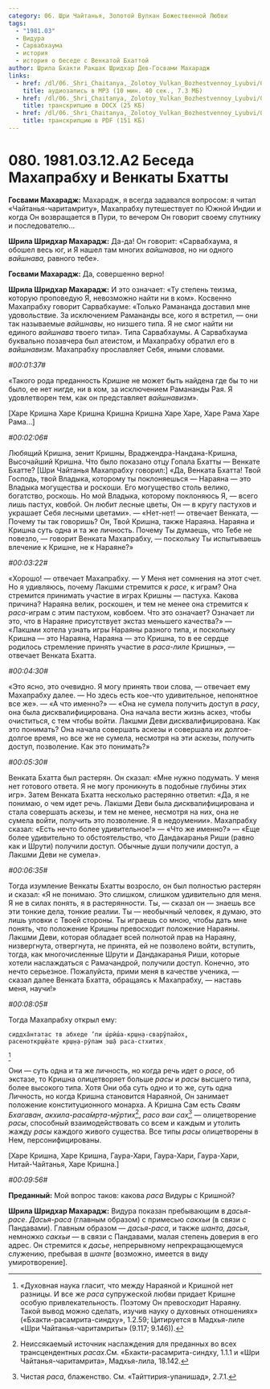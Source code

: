 ```yaml
---
category: 06. Шри Чайтанья, Золотой Вулкан Божественной Любви
tags:
  - "1981.03"
  - Видура
  - Сарвабхаума
  - история
  - история о беседе с Венкатой Бхаттой
author: Шрила Бхакти Ракшак Шридхар Дев-Госвами Махарадж
links:
  - href: /dl/06._Shri_Chaitanya,_Zolotoy_Vulkan_Bozhestvennoy_Lyubvi/080_1981.03.12.A2_SridharMj_Beseda_Mahaprabhu_i_Venkaty_Bhatty.mp3
    title: аудиозапись в MP3 (10 мин. 40 сек., 7.3 МБ)
  - href: /dl/06._Shri_Chaitanya,_Zolotoy_Vulkan_Bozhestvennoy_Lyubvi/080_1981.03.12.A2_SridharMj_Beseda_Mahaprabhu_i_Venkaty_Bhatty.docx
    title: транскрипцию в DOCX (25 КБ)
  - href: /dl/06._Shri_Chaitanya,_Zolotoy_Vulkan_Bozhestvennoy_Lyubvi/080_1981.03.12.A2_SridharMj_Beseda_Mahaprabhu_i_Venkaty_Bhatty.pdf
    title: транскрипцию в PDF (151 КБ)
---
```


# 080. 1981.03.12.A2 Беседа Махапрабху и Венкаты Бхатты

**Госвами Махарадж:** Махарадж, я всегда задавался вопросом: я читал «Чайтанья-чаритамриту», Махапрабху путешествует по Южной Индии и когда Он возвращается в Пури, то вечером Он говорит своему спутнику и последователю…

**Шрила Шридхар Махарадж:** Да-да! Он говорит: «Сарвабхаума, я обошел весь юг, и Я нашел там многих *вайшнавов*, но ни одного *вайшнава,* равного тебе».

**Госвами Махарадж:** Да, совершенно верно!

**Шрила Шридхар Махарадж:** И это означает: «Ту степень теизма, которую проповедую Я, невозможно найти ни в ком». Косвенно Махапрабху говорит Сарвабхауме: «Только Рамананда доставил мне удовольствие. За исключением Рамананды все, кого я встретил, — они так называемые *вайшнавы*, но низшего типа. Я не смог найти ни единого *вайшнава* твоего типа». Типа Сарвабхаумы. А Сарвабхаума буквально позавчера был атеистом, и Махапрабху обратил его в *вайшнавизм.* Махапрабху прославляет Себя, иными словами.

*#00:01:37#*

«Такого рода преданность Кришне не может быть найдена где бы то ни было, ее нет нигде, ни в ком, за исключением Рамананды Рая. Я удовлетворен тем, как он представляет *вайшнавизм*».

[Харе Кришна Харе Кришна Кришна Кришна Харе Харе, Харе Рама Харе Рама…]

*#00:02:06#*

Любящий Кришна, зенит Кришны, Враджендра-Нандана-Кришна, Высочайший Кришна. Что было показано отцу Гопала Бхатты — Венкате Бхатте? [Шри Чайтанья Махапрабху говорил:] «Да, Венката Бхатта! Твой Господь, твой Владыка, которому ты поклоняешься — Нараяна — это Владыка могущества и роскоши. Его могущество столь велико, богатство, роскошь. Но мой Владыка, которому поклоняюсь Я, — всего лишь пастух, ковбой. Он любит лесные цветы, Он — в кругу пастухов и украшает Себя лесными цветами». — «Нет-нет! — отвечает Венката, — Почему ты так говоришь? Он, Твой Кришна, также Нараяна. Нараяна и Кришна суть одна и та же личность. Почему Ты думаешь, что Тебе не повезло, — говорит Венката Махапрабху, — поскольку Ты испытываешь влечение к Кришне, не к Нараяне?»

*#00:03:22#*

«Хорошо! — отвечает Махапрабху. — У Меня нет сомнения на этот счет. Но я удивляюсь, почему Лакшми стремится к *расе*, к играм? Она стремится принимать участие в играх Кришны — пастуха. Какова причина? Нараяна велик, роскошен, и тем не менее она стремится к *раса*-играм с этим пастухом, ковбоем. Что это означает? Означает ли это, что в Нараяне присутствует экстаз меньшего качества?» — «Лакшми хотела узнать игры Нараяны разного типа, и поскольку Кришна — это Нараяна, Нараяна — это Кришна, то в ее сердце родилось стремление принять участие в *раса-лиле* Кришны», — отвечает Венката Бхатта.

*#00:04:30#*

«Это ясно, это очевидно. Я могу принять твои слова, — отвечает ему Махапрабху далее. — Но здесь есть кое-что удивительное, непонятное все же». — «А что именно?» — «Она не сумела получить доступ в *расу*, она была дисквалифицирована. Она начала вести жизнь аскез, чтобы очиститься, с тем чтобы войти. Лакшми Деви дисквалифицирована. Как это понимать? Она начала совершать аскезы и совершала их долгое-долгое время, но все же не сумела, несмотря на эти аскезы, получить доступ, позволение. Как это понимать?»

*#00:05:30#*

Венката Бхатта был растерян. Он сказал: «Мне нужно подумать. У меня нет готового ответа. Я не могу проникнуть в подобные глубины этих игр». Затем Венката Бхатта несколько растерянно ответил: «Да, я не понимаю, о чем идет речь. Лакшми Деви была дисквалифицирована и стала совершать аскезы, и тем не менее, несмотря на них, она не сумела войти, получить это позволение. Я в недоумении». Махапрабху сказал: «Есть нечто более удивительное!» — «Что же именно?» — «Еще более удивительно то обстоятельство, что Дандакаранья Риши (равно как и Шрути) получили доступ. Обычные души получили доступ, а Лакшми Деви не сумела».

*#00:06:35#*

Тогда изумление Венкаты Бхатты возросло, он был полностью растерян и сказал: «Я не понимаю. Это слишком, слишком удивительно для меня. Я не в силах понять, я в растерянности. Ты, — сказал он — знаешь все эти тонкие дела, тонкие реалии. Ты — необычный человек, я думаю, это лишь уловки с Твоей стороны. Ты играешь со мною, чтобы дать мне понять, что положение Кришны превосходит положение Нараяны. Лакшми Деви, которая обладает всей полнотой прав на Нараяну, низвергнута, отвергнута, не принята, ей не позволено войти, вступить, тогда, как многочисленные Шрути и Дандакаранья Риши, которые хотели наслаждаться с Рамачандрой, получили доступ. Конечно, это нечто серьезное. Пожалуйста, прими меня в качестве ученика, — сказал далее Венката Бхатта, обращаясь к Махапрабху, — наставь меня, научи!»

*#00:08:05#*

Тогда Махапрабху открыл ему:

    сиддха̄нтатас тв абхеде ’пи ш́рӣш́а-кр̣ш̣н̣а-сварӯпайох̣,
    расеноткр̣ш̣йате кр̣ш̣н̣а-рӯпам эш̣а̄ раса-стхитих̣
[^_ftn1]

Они — суть одна и та же личность, но когда речь идет о *расе*, об экстазе, то Кришна олицетворяет больше *расы* и *расы* высшего типа, более высокого типа. Хотя Они оба суть одно и то же, суть одна Личность, но когда Кришна становится Нараяной, Он занимает положение конституционного монарха. А Кришна Сам есть *Сваям Бхагаван*, *акхила-раса̄мр̣та-мӯртих̣*[^_ftn2], *расо ваи сах̣*[^_ftn3] — олицетворение *расы*, способный взаимодействовать со всем и каждым и утолить жажду *расы* каждого живого существа. Все типы *расы* олицетворены в Нем, персонифицированы.

[Харе Кришна, Харе Кришна, Гаура-Хари, Гаура-Хари, Гаура-Хари, Нитай-Чайтанья, Харе Кришна.]

*#00:09:56#*

**Преданный:** Мой вопрос таков: какова *раса* Видуры с Кришной?

**Шрила Шридхар Махарадж:** Видура показан пребывающим в *дасья-расе*. *Дасья-раса* (главным образом) с примесью *сакхьи* (в связи с Пандавами). Главным образом — *дасья-раса*, и также *шанта, дасья*, немножко *сакхьи* — в связи с Пандавами, малая степень доверия в его адрес. Он стремится к *дасье*, непрерывному непрекращающемуся служению, пребывая в *шанте* [возможно, имеется в виду умиротворение].



[^_ftn1]: «Духовная наука гласит, что между Нараяной и Кришной нет разницы. И все же *раса* супружеской любви придает Кришне особую привлекательность. Поэтому Он превосходит Нараяну. Такой вывод можно сделать, изучив науку о духовных отношениях» («Бхакти-расамрита-синдху», 1.2.59; Цитируется в Мадхья-лиле «Шри Чайтанья-чаритамриты» (9.117; 9.146)).

[^_ftn2]: Неиссякаемый источник наслаждения для преданных во всех трансцендентных *расах*.См. «Бхакти-расамрита-синдху, 1.1.1 и «Шри Чайтанья-чаритамрита», Мадхья-лила, 18.142.

[^_ftn3]: Чистая *раса*, блаженство. См. «Тайттирия-упанишад», 2.7.1.

